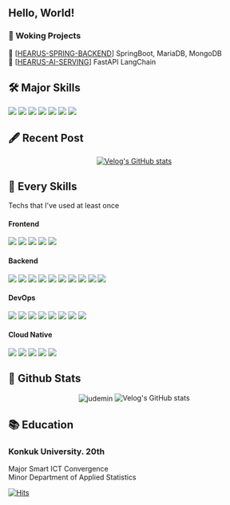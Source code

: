 <h2 align="left">Hello, World! </h2>

### 🔭 Woking Projects <br/>
💬 [[HEARUS-SPRING-BACKEND](https://github.com/TEAM-Hearus/HEARUS-SPRING-BACKEND)] SpringBoot, MariaDB, MongoDB <br/>
💬 [[HEARUS-AI-SERVING](https://github.com/GOORM-TEAM-Hearus/HEARUS-AI-SERVING)] FastAPI LangChain <br/>

## 🛠️ Major Skills
<div style="display: inline;">
    <img src="https://img.shields.io/badge/node.js-grey?style=for-the-badge&logo=nodedotjs"/>
    <img src="https://img.shields.io/badge/express.js-grey?style=for-the-badge&logo=express"/>
    <img src="https://img.shields.io/badge/spring boot-grey?style=for-the-badge&logo=springboot"/>
    <img src="https://img.shields.io/badge/maria db-grey?style=for-the-badge&logo=mariadb"/>
    <img src="https://img.shields.io/badge/mongo db-grey?style=for-the-badge&logo=mongodb"/>
    <img src="https://img.shields.io/badge/docker-grey?style=for-the-badge&logo=docker"/>
    <img src="https://img.shields.io/badge/aws-grey?style=for-the-badge&logo=amazonaws"/>
</div>

## 🖋️ Recent Post 
<p align="center">
  <a href="https://velog.io/@judemin">
    <img src="https://velog-readme-stats.vercel.app/api?name=judemin" alt="Velog's GitHub stats">
  </a>
</p>

## 🧰 Every Skills
Techs that I've used at least once <br/>

#### Frontend
<div style="display: inline;">
    <img src="https://img.shields.io/badge/Vue.js-grey?style=for-the-badge&logo=vue.js"/>
 	<img src="https://img.shields.io/badge/react-grey?style=for-the-badge&logo=react"/>
    <img src="https://img.shields.io/badge/android-grey?style=for-the-badge&logo=android"/>
    <img src="https://img.shields.io/badge/flutter-grey?style=for-the-badge&logo=flutter"/>
    <img src="https://img.shields.io/badge/unity-grey?style=for-the-badge&logo=unity"/>
</div>

#### Backend
<div style="display: inline;">
    <img src="https://img.shields.io/badge/node.js-grey?style=for-the-badge&logo=nodedotjs"/>
    <img src="https://img.shields.io/badge/express.js-grey?style=for-the-badge&logo=express"/>
    <img src="https://img.shields.io/badge/django-grey?style=for-the-badge&logo=django"/>
    <img src="https://img.shields.io/badge/fastapi-grey?style=for-the-badge&logo=fastapi"/>
    <img src="https://img.shields.io/badge/spring-grey?style=for-the-badge&logo=spring"/>
    <img src="https://img.shields.io/badge/spring boot-grey?style=for-the-badge&logo=springboot"/>
    <img src="https://img.shields.io/badge/firebase-grey?style=for-the-badge&logo=firebase"/>
    <img src="https://img.shields.io/badge/mysql-grey?style=for-the-badge&logo=mysql"/>
    <img src="https://img.shields.io/badge/maria db-grey?style=for-the-badge&logo=mariadb"/>
    <img src="https://img.shields.io/badge/mongo db-grey?style=for-the-badge&logo=mongodb"/>
</div>

#### DevOps
<div style="display: inline;">
    <img src="https://img.shields.io/badge/netlify-grey?style=for-the-badge&logo=netlify"/>
    <img src="https://img.shields.io/badge/vercel-grey?style=for-the-badge&logo=vercel"/>
    <img src="https://img.shields.io/badge/koyeb-grey?style=for-the-badge&logo=koyeb"/>
    <img src="https://img.shields.io/badge/jenkins-grey?style=for-the-badge&logo=jenkins"/>
    <img src="https://img.shields.io/badge/argo CD-grey?style=for-the-badge&logo=argo"/>
    <img src="https://img.shields.io/badge/github actions-grey?style=for-the-badge&logo=githubactions"/>
    <img src="https://img.shields.io/badge/prometheus-grey?style=for-the-badge&logo=prometheus"/>
    <img src="https://img.shields.io/badge/grafana-grey?style=for-the-badge&logo=grafana"/>
</div>

#### Cloud Native
<div style="display: inline;">
    <img src="https://img.shields.io/badge/docker-grey?style=for-the-badge&logo=docker"/>
    <img src="https://img.shields.io/badge/kubernetes-grey?style=for-the-badge&logo=kubernetes"/>
    <img src="https://img.shields.io/badge/aws-grey?style=for-the-badge&logo=amazonaws"/>
    <img src="https://img.shields.io/badge/amazon eks-grey?style=for-the-badge&logo=amazoneks"/>
    <img src="https://img.shields.io/badge/terraform-grey?style=for-the-badge&logo=terraform"/>
</div>

<br/>  

## :vhs: Github Stats  
<div align="center">
    <img src="https://github-readme-stats.vercel.app/api?username=judemin&show_icons=true&locale=en" alt="judemin" align="center" />
    <img src="http://mazassumnida.wtf/api/v2/generate_badge?boj=judemin" alt="Velog's GitHub stats">
</div>  

## :books: Education
### Konkuk University. 20th <br/>
Major  Smart ICT Convergence <br/>
Minor  Department of Applied Statistics <br/>

[![Hits](https://hits.seeyoufarm.com/api/count/incr/badge.svg?url=https%3A%2F%2Fgithub.com%2Fjudemin%2Fhit-counter&count_bg=%2379C83D&title_bg=%23555555&icon=&icon_color=%23E7E7E7&title=hits&edge_flat=false)](https://hits.seeyoufarm.com)
